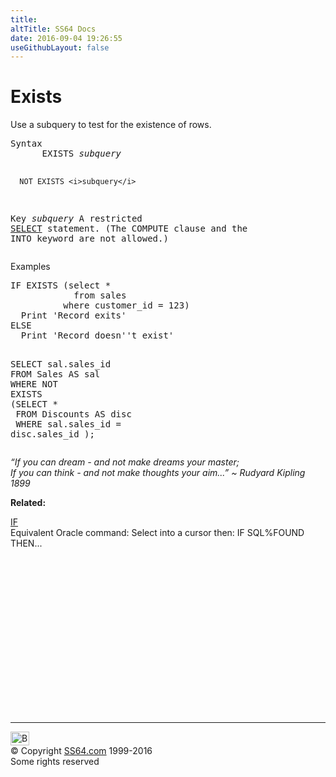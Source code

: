 ```yaml
---
title:
altTitle: SS64 Docs
date: 2016-09-04 19:26:55
useGithubLayout: false
---
```

<!-- #BeginLibraryItem "/Library/head_sql.lbi" --><!-- #EndLibraryItem --><h1>Exists</h1>
<p>Use a subquery to test for the existence of rows.</p>
<pre>Syntax
      EXISTS <i>subquery</i>

      NOT EXISTS <i>subquery</i>

Key<i>
   </i><i>subquery</i>  A restricted <a href="select.html">SELECT</a> statement.
             (The COMPUTE clause and the INTO keyword are not allowed.)</pre>

<p>Examples</p>
<pre>IF EXISTS (select *<br>	        from sales<br>	        where customer_id = 123)<br>  Print 'Record exits'<br>ELSE<br>  Print 'Record doesn''t exist'


SELECT sal.sales_id<br>FROM Sales AS sal<br>WHERE NOT EXISTS<br>(SELECT * <br>    FROM Discounts AS disc<br>    WHERE sal.sales_id = disc.sales_id 
    );</pre>
<p class="quote"><i>“If you can dream - and not make dreams your master;<br>
If you can think - and not make thoughts your aim...” ~ Rudyard Kipling 1899 </i></p>
<p><b>Related:</b></p>
<p> <a href="if.html">IF</a> <br>
Equivalent Oracle  command: 
Select into a cursor then: <span class="code">IF SQL%FOUND THEN</span>...</p><!-- #BeginLibraryItem "/Library/foot_sql.lbi" --><p>
<!-- ss64-sql -->
<ins class="adsbygoogle" style="display:inline-block;width:300px;height:250px" data-ad-client="ca-pub-6140977852749469" data-ad-slot="6953563613"></ins>
<script>
(adsbygoogle = window.adsbygoogle || []).push({});
</script></p>
<hr>
<div id="bl" class="footer"><a href="exists.html#"><img src="../images/top.png" width="30" height="22" alt="Back to the Top"></a></div>
<div id="br" class="footer, tagline">© Copyright <a href="../index.html">SS64.com</a> 1999-2016<br>
Some rights reserved</div><!-- #EndLibraryItem -->

